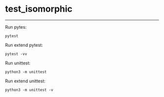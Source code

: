 # test_isomorphic

-----

Run pytes:
```
pytest
```

Run extend pytest:
```
pytest -vv
```
Run unittest:
```
python3 -m unittest
```

Run extend unittest:
```
python3 -m unittest -v
```
